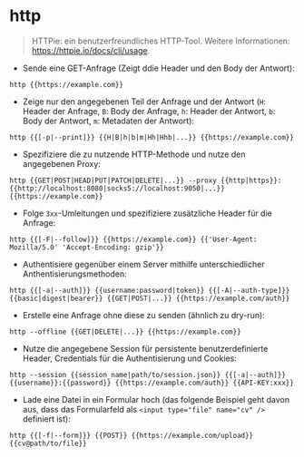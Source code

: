 # http

> HTTPie: ein benutzerfreundliches HTTP-Tool.
> Weitere Informationen: <https://httpie.io/docs/cli/usage>.

- Sende eine GET-Anfrage (Zeigt ddie Header und den Body der Antwort):

`http {{https://example.com}}`

- Zeige nur den angegebenen Teil der Anfrage und der Antwort (`H`: Header der Anfrage, `B`: Body der Anfrage, `h`: Header der Antwort, `b`: Body der Antwort, `m`: Metadaten der Antwort):

`http {{[-p|--print]}} {{H|B|h|b|m|Hh|Hhb|...}} {{https://example.com}}`

- Spezifiziere die zu nutzende HTTP-Methode und nutze den angegebenen Proxy:

`http {{GET|POST|HEAD|PUT|PATCH|DELETE|...}} --proxy {{http|https}}:{{http://localhost:8080|socks5://localhost:9050|...}} {{https://example.com}}`

- Folge `3xx`-Umleitungen und spezifiziere zusätzliche Header für die Anfrage:

`http {{[-F|--follow]}} {{https://example.com}} {{'User-Agent: Mozilla/5.0' 'Accept-Encoding: gzip'}}`

- Authentisiere gegenüber einem Server mithilfe unterschiedlicher Anthentisierungsmethoden:

`http {{[-a|--auth]}} {{username:password|token}} {{[-A|--auth-type]}} {{basic|digest|bearer}} {{GET|POST|...}} {{https://example.com/auth}}`

- Erstelle eine Anfrage ohne diese zu senden (ähnlich zu dry-run):

`http --offline {{GET|DELETE|...}} {{https://example.com}}`

- Nutze die angegebene Session für persistente benutzerdefinierte Header, Credentials für die Authentisierung und Cookies:

`http --session {{session_name|path/to/session.json}} {{[-a|--auth]}} {{username}}:{{password}} {{https://example.com/auth}} {{API-KEY:xxx}}`

- Lade eine Datei in ein Formular hoch (das folgende Beispiel geht davon aus, dass das Formularfeld als `<input type="file" name="cv" />` definiert ist):

`http {{[-f|--form]}} {{POST}} {{https://example.com/upload}} {{cv@path/to/file}}`
